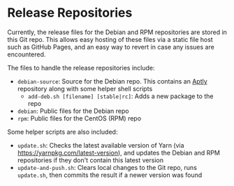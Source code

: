 # Release Repositories

Currently, the release files for the Debian and RPM repositories are stored in this Git repo. This allows easy hosting of these files via a static file host such as GitHub Pages, and an easy way to revert in case any issues are encountered.

The files to handle the release repositories include:

* `debian-source`: Source for the Debian repo. This contains an [Aptly](https://www.aptly.info/) repository along with some helper shell scripts
  * `add-deb.sh [filename] [stable|rc]`: Adds a new package to the repo
* `debian`: Public files for the Debian repo
* `rpm`: Public files for the CentOS (RPM) repo

Some helper scripts are also included:
* `update.sh`: Checks the latest available version of Yarn (via https://yarnpkg.com/latest-version), and updates the Debian and RPM repositories if they don't contain this latest version
* `update-and-push.sh`: Clears local changes to the Git repo, runs `update.sh`, then commits the result if a newer version was found
